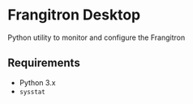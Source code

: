 # Frangitron Desktop

Python utility to monitor and configure the Frangitron

## Requirements

- Python 3.x
- `sysstat`
